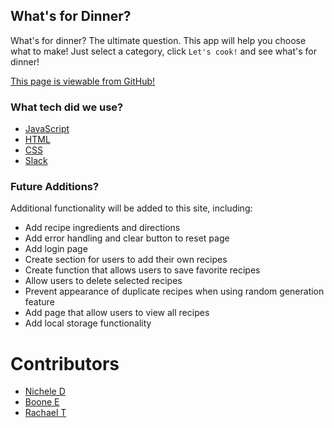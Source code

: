 ## What's for Dinner?

What's for dinner? The ultimate question. This app will help you choose what to make! Just select a category, click `Let's cook!` and see what's for dinner!

[This page is viewable from GitHub!](https://nichelicorn.github.io/whats-for-dinner/)


### What tech did we use?
- [JavaScript](https://developer.mozilla.org/en-US/docs/Web/JavaScript)
- [HTML](https://developer.mozilla.org/en-US/docs/Web/HTML)
- [CSS](https://developer.mozilla.org/en-US/docs/Web/CSS)
- [Slack](https://slack.com/)


### Future Additions?
Additional functionality will be added to this site, including:
- Add recipe ingredients and directions
- Add error handling and clear button to reset page
- Add login page
- Create section for users to add their own recipes
- Create function that allows users to save favorite recipes
- Allow users to delete selected recipes
- Prevent appearance of duplicate recipes when using random generation feature
- Add page that allow users to view all recipes
- Add local storage functionality


# Contributors
- [Nichele D](https://github.com/nichelicorn)
- [Boone E](https://github.com/deadbelly)
- [Rachael T](https://github.com/rachael-t)
